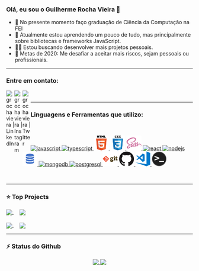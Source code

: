 ### Olá, eu sou o Guilherme Rocha Vieira 👋

- 📖 No presente momento faço graduação de Ciência da Computação na FEI
- 🌱 Atualmente estou aprendendo um pouco de tudo, mas principalmente sobre bibliotecas e frameworks JavaScript.
- 🦸‍♂️ Estou buscando desenvolver mais projetos pessoais.
- 🥅 Metas de 2020: Me desafiar a aceitar mais riscos, sejam pessoais ou profissionais.

---

### Entre em contato:

[<img align="left" alt="grochaviera | LinkedIn" width="22px" src="https://cdn.jsdelivr.net/npm/simple-icons@v3/icons/linkedin.svg" />][linkedin]
[<img align="left" alt="grochaviera | Instagram" width="22px" src="https://cdn.jsdelivr.net/npm/simple-icons@v3/icons/instagram.svg" />][instagram]
[<img align="left" alt="grochaviera | Twitter" width="22px" src="https://cdn.jsdelivr.net/npm/simple-icons@v3/icons/twitter.svg" />][twitter]

<br />

---

### Linguagens e Ferramentas que utilizo:

<a href="#" target="_blank">
</a>

<br />

<p align="left">
  <a
    href="https://developer.mozilla.org/en-US/docs/Web/JavaScript"
    target="_blank"
  >
    <img
      src="https://devicons.github.io/devicon/devicon.git/icons/javascript/javascript-original.svg"
      alt="javascript"
      width="40"
      height="40"
    />
  </a>
  <a href="https://www.typescriptlang.org/" target="_blank">
    <img
      src="https://devicons.github.io/devicon/devicon.git/icons/typescript/typescript-original.svg"
      alt="typescript"
      width="40"
      height="40"
    />
  </a>
    <a href="#" target="_blank">
        <img width="40px" height="40px" alt="HTML5" width="26px" src="https://raw.githubusercontent.com/github/explore/80688e429a7d4ef2fca1e82350fe8e3517d3494d/topics/html/html.png" />
    </a>
    <a href="#" target="_blank">
        <img width="40px" height="40px" alt="CSS3" width="26px" src="https://raw.githubusercontent.com/github/explore/80688e429a7d4ef2fca1e82350fe8e3517d3494d/topics/css/css.png" />
    </a>
    <a href="#" target="_blank">
        <img width="40px" height="40px" alt="SASS" width="26px" src="https://raw.githubusercontent.com/github/explore/80688e429a7d4ef2fca1e82350fe8e3517d3494d/topics/sass/sass.png" />
    </a>

  <a href="https://reactjs.org/" target="_blank">
    <img
      src="https://devicons.github.io/devicon/devicon.git/icons/react/react-original-wordmark.svg"
      alt="react"
      width="40"
      height="40"
    />
  </a>
  <a href="https://nodejs.org" target="_blank">
    <img
      src="https://devicons.github.io/devicon/devicon.git/icons/nodejs/nodejs-original-wordmark.svg"
      alt="nodejs"
      width="40"
      height="40"
    />
  </a>
    <a href="#" target="_blank">
        <img alt="SQL" width="40px" src="https://raw.githubusercontent.com/github/explore/80688e429a7d4ef2fca1e82350fe8e3517d3494d/topics/sql/sql.png" />
    </a>
  <a href="https://www.mongodb.com/" target="_blank">
    <img
      src="https://devicons.github.io/devicon/devicon.git/icons/mongodb/mongodb-original-wordmark.svg"
      alt="mongodb"
      width="40"
      height="40"
    />
  </a>
  <a href="https://www.postgresql.org" target="_blank">
    <img
      src="https://devicons.github.io/devicon/devicon.git/icons/postgresql/postgresql-original-wordmark.svg"
      alt="postgresql"
      width="40"
      height="40"
    />
  </a>
    <a href="#" target="_blank">
        <img alt="Git" width="40px" src="https://raw.githubusercontent.com/github/explore/80688e429a7d4ef2fca1e82350fe8e3517d3494d/topics/git/git.png" />
    </a>
    <a href="#" target="_blank">
        <img alt="GitHub" width="40px" src="https://raw.githubusercontent.com/github/explore/78df643247d429f6cc873026c0622819ad797942/topics/github/github.png" />
    </a>
    <a href="#" target="_blank">
        <img width="40px" height="40px" alt="Visual Studio Code" width="26px" src="https://raw.githubusercontent.com/github/explore/80688e429a7d4ef2fca1e82350fe8e3517d3494d/topics/visual-studio-code/visual-studio-code.png" />
    </a>
    <a href="#" target="_blank">
        <img alt="Terminal" width="40px" src="https://raw.githubusercontent.com/github/explore/         80688e429a7d4ef2fca1e82350fe8e3517d3494d/topics/terminal/terminal.png" />
    </a>
</p>

<br />

---

### ⭐ Top Projects

<a href="https://github.com/grochavieira/EntityEditor">
  <img align="center" src="https://github-readme-stats.vercel.app/api/pin/?username=grochavieira&repo=EntityEditor&title_color=33ff&icon_color=333" />
</a>
&nbsp; &nbsp;
<a href="https://github.com/grochavieira/RecreationalClub">
  <img align="center" src="https://github-readme-stats.vercel.app/api/pin/?username=grochavieira&repo=RecreationalClub&title_color=33ff&icon_color=333" />
</a>

<br />
<br />

<a href="https://github.com/grochavieira/InventoryControl">
  <img align="center" src="https://github-readme-stats.vercel.app/api/pin/?username=grochavieira&repo=InventoryControl&title_color=33ff&icon_color=333" />
</a>
&nbsp; &nbsp;
<a href="https://github.com/grochavieira/SmartCoffeMakerRemoteControlSimulator">
  <img align="center" src="https://github-readme-stats.vercel.app/api/pin/?username=grochavieira&repo=SmartCoffeMakerRemoteControlSimulator&title_color=33ff&icon_color=333" />
</a>

---

### :zap: Status do Github

  <p align="center">
  <a href="https://github.com/anuraghazra/github-readme-stats">
    <img
      align="center"
      src="https://github-readme-stats.vercel.app/api/top-langs/?username=grochavieira&layout=compact"
    />
  </a>
  <a href="https://github.com/anuraghazra/github-readme-stats">
    <img
      align="center"
      height="165"
      src="https://github-readme-stats.vercel.app/api?username=grochavieira&show_icons=true&hide_border=true&title_color=33ff&icon_color=ff3366"
    />
  </a>
</p>

[linkedin]: https://www.linkedin.com/in/grochavieira/
[instagram]: https://www.instagram.com/grochavieira/
[twitter]: https://twitter.com/grochavieira
